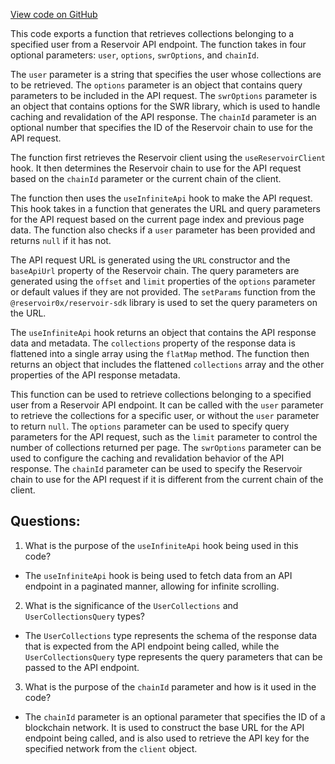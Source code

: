 [View code on GitHub](zoo-labs/zoo/blob/master/ui/src/hooks/useUserCollections.ts)

This code exports a function that retrieves collections belonging to a specified user from a Reservoir API endpoint. The function takes in four optional parameters: `user`, `options`, `swrOptions`, and `chainId`. 

The `user` parameter is a string that specifies the user whose collections are to be retrieved. The `options` parameter is an object that contains query parameters to be included in the API request. The `swrOptions` parameter is an object that contains options for the SWR library, which is used to handle caching and revalidation of the API response. The `chainId` parameter is an optional number that specifies the ID of the Reservoir chain to use for the API request.

The function first retrieves the Reservoir client using the `useReservoirClient` hook. It then determines the Reservoir chain to use for the API request based on the `chainId` parameter or the current chain of the client. 

The function then uses the `useInfiniteApi` hook to make the API request. This hook takes in a function that generates the URL and query parameters for the API request based on the current page index and previous page data. The function also checks if a `user` parameter has been provided and returns `null` if it has not. 

The API request URL is generated using the `URL` constructor and the `baseApiUrl` property of the Reservoir chain. The query parameters are generated using the `offset` and `limit` properties of the `options` parameter or default values if they are not provided. The `setParams` function from the `@reservoir0x/reservoir-sdk` library is used to set the query parameters on the URL. 

The `useInfiniteApi` hook returns an object that contains the API response data and metadata. The `collections` property of the response data is flattened into a single array using the `flatMap` method. The function then returns an object that includes the flattened `collections` array and the other properties of the API response metadata.

This function can be used to retrieve collections belonging to a specified user from a Reservoir API endpoint. It can be called with the `user` parameter to retrieve the collections for a specific user, or without the `user` parameter to return `null`. The `options` parameter can be used to specify query parameters for the API request, such as the `limit` parameter to control the number of collections returned per page. The `swrOptions` parameter can be used to configure the caching and revalidation behavior of the API response. The `chainId` parameter can be used to specify the Reservoir chain to use for the API request if it is different from the current chain of the client.
## Questions: 
 1. What is the purpose of the `useInfiniteApi` hook being used in this code?
- The `useInfiniteApi` hook is being used to fetch data from an API endpoint in a paginated manner, allowing for infinite scrolling.

2. What is the significance of the `UserCollections` and `UserCollectionsQuery` types?
- The `UserCollections` type represents the schema of the response data that is expected from the API endpoint being called, while the `UserCollectionsQuery` type represents the query parameters that can be passed to the API endpoint.

3. What is the purpose of the `chainId` parameter and how is it used in the code?
- The `chainId` parameter is an optional parameter that specifies the ID of a blockchain network. It is used to construct the base URL for the API endpoint being called, and is also used to retrieve the API key for the specified network from the `client` object.
